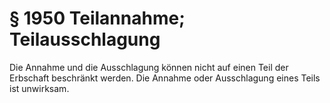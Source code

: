 # § 1950 Teilannahme; Teilausschlagung
Die Annahme und die Ausschlagung können nicht auf einen Teil der Erbschaft beschränkt werden. Die Annahme oder Ausschlagung eines Teils ist unwirksam.